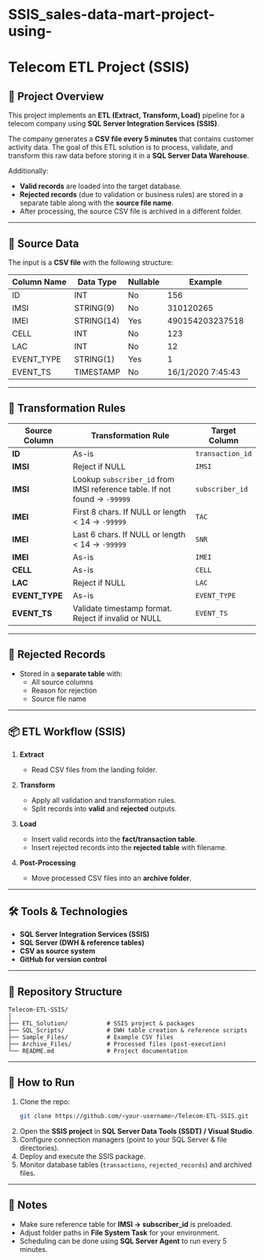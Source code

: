 # SSIS_sales-data-mart-project-using-
# Telecom ETL Project (SSIS)

## 📌 Project Overview
This project implements an **ETL (Extract, Transform, Load)** pipeline for a telecom company using **SQL Server Integration Services (SSIS)**.  

The company generates a **CSV file every 5 minutes** that contains customer activity data. The goal of this ETL solution is to process, validate, and transform this raw data before storing it in a **SQL Server Data Warehouse**.

Additionally:
- **Valid records** are loaded into the target database.  
- **Rejected records** (due to validation or business rules) are stored in a separate table along with the **source file name**.  
- After processing, the source CSV file is archived in a different folder.  

---

## 📂 Source Data
The input is a **CSV file** with the following structure:

| Column Name | Data Type  | Nullable | Example            |
|-------------|------------|----------|--------------------|
| ID          | INT        | No       | 156                |
| IMSI        | STRING(9)  | No       | 310120265          |
| IMEI        | STRING(14) | Yes      | 490154203237518    |
| CELL        | INT        | No       | 123                |
| LAC         | INT        | No       | 12                 |
| EVENT_TYPE  | STRING(1)  | Yes      | 1                  |
| EVENT_TS    | TIMESTAMP  | No       | 16/1/2020 7:45:43  |

---

## 🔄 Transformation Rules

| Source Column | Transformation Rule | Target Column |
|---------------|---------------------|---------------|
| **ID**        | As-is | `transaction_id` |
| **IMSI**      | Reject if NULL | `IMSI` |
| **IMSI**      | Lookup `subscriber_id` from IMSI reference table. If not found → `-99999` | `subscriber_id` |
| **IMEI**      | First 8 chars. If NULL or length < 14 → `-99999` | `TAC` |
| **IMEI**      | Last 6 chars. If NULL or length < 14 → `-99999` | `SNR` |
| **IMEI**      | As-is | `IMEI` |
| **CELL**      | As-is | `CELL` |
| **LAC**       | Reject if NULL | `LAC` |
| **EVENT_TYPE**| As-is | `EVENT_TYPE` |
| **EVENT_TS**  | Validate timestamp format. Reject if invalid or NULL | `EVENT_TS` |

---

## 🚫 Rejected Records
- Stored in a **separate table** with:
  - All source columns  
  - Reason for rejection  
  - Source file name  

---

## 📦 ETL Workflow (SSIS)
1. **Extract**  
   - Read CSV files from the landing folder.  

2. **Transform**  
   - Apply all validation and transformation rules.  
   - Split records into **valid** and **rejected** outputs.  

3. **Load**  
   - Insert valid records into the **fact/transaction table**.  
   - Insert rejected records into the **rejected table** with filename.  

4. **Post-Processing**  
   - Move processed CSV files into an **archive folder**.  

---

## 🛠 Tools & Technologies
- **SQL Server Integration Services (SSIS)**  
- **SQL Server (DWH & reference tables)**  
- **CSV as source system**  
- **GitHub for version control**  

---

## 📁 Repository Structure
```
Telecom-ETL-SSIS/
│
├── ETL_Solution/           # SSIS project & packages
├── SQL_Scripts/            # DWH table creation & reference scripts
├── Sample_Files/           # Example CSV files
├── Archive_Files/          # Processed files (post-execution)
└── README.md               # Project documentation
```

---

## 🚀 How to Run
1. Clone the repo:
   ```bash
   git clone https://github.com/<your-username>/Telecom-ETL-SSIS.git
   ```
2. Open the **SSIS project** in **SQL Server Data Tools (SSDT) / Visual Studio**.  
3. Configure connection managers (point to your SQL Server & file directories).  
4. Deploy and execute the SSIS package.  
5. Monitor database tables (`transactions`, `rejected_records`) and archived files.  

---

## 📖 Notes
- Make sure reference table for **IMSI → subscriber_id** is preloaded.  
- Adjust folder paths in **File System Task** for your environment.  
- Scheduling can be done using **SQL Server Agent** to run every 5 minutes.  
